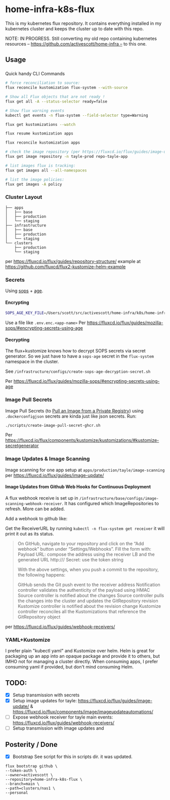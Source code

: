 # home-infra-k8s-flux

This is my kubernetes flux repository. It contains everything installed in my kubernetes cluster and keeps the cluster up to date with this repo.

NOTE: IN PROGRESS. Still converting my old repo containing kubernetes resources – https://github.com/activescott/home-infra – to this one.

## Usage

###

Quick handy CLI Commands

```sh
# force reconciliation to source:
flux reconcile kustomization flux-system --with-source

# Show all Flux objects that are not ready !
flux get all -A --status-selector ready=false

# Show flux warning events
kubectl get events -n flux-system --field-selector type=Warning

flux get kustomizations --watch

flux resume kustomization apps

flux reconcile kustomization apps

# check the image repository (per https://fluxcd.io/flux/guides/image-update/)
flux get image repository -n tayle-prod repo-tayle-app

# list images flux is tracking:
flux get images all --all-namespaces

# list the image policies:
flux get images -A policy
```

### Cluster Layout

```
├── apps
│   ├── base
│   ├── production
│   └── staging
├── infrastructure
│   ├── base
│   ├── production
│   └── staging
└── clusters
    ├── production
    └── staging
```

per https://fluxcd.io/flux/guides/repository-structure/
example at https://github.com/fluxcd/flux2-kustomize-helm-example

### Secrets

Using [sops](https://github.com/getsops/sops) + [age](https://github.com/FiloSottile/age).

#### Encrypting

```sh
SOPS_AGE_KEY_FILE=/Users/scott/src/activescott/home-infra/k8s/home-infra-private.agekey sops encrypt --age age1nur86m07v4f94xpc8ugg0cmum9fpyp3hcha2cya6x09uphu4zg5szrtzgt --input-type dotenv --output-type dotenv .env.secret.transmission > .env.enc.transmission
```

Use a file like `.env.enc.<app-name>`
Per https://fluxcd.io/flux/guides/mozilla-sops/#encrypting-secrets-using-age

#### Decrypting

The flux+kustomize knows how to decrypt SOPS secrets via secret generator. So we just have to have a `sops-age` secret in the `flux-system` namespace in the cluster.

See `/infrastructure/configs/create-sops-age-decryption-secret.sh`

Per https://fluxcd.io/flux/guides/mozilla-sops/#encrypting-secrets-using-age

### Image Pull Secrets

Image Pull Secrets (to [Pull an Image from a Private Registry](https://kubernetes.io/docs/tasks/configure-pod-container/pull-image-private-registry/)) using `.dockerconfigjson` secrets are kinda just like json secrets. Run:

```sh
./scripts/create-image-pull-secret-ghcr.sh
```

Per https://fluxcd.io/flux/components/kustomize/kustomizations/#kustomize-secretgenerator

### Image Updates & Image Scanning

Image scanning for one app setup at `apps/production/tayle/image-scanning` per https://fluxcd.io/flux/guides/image-update/

#### Image Updates from Github Web Hooks for Continuous Deployment

A flux webhook receive is set up in `/infrastructure/base/configs/image-scanning-webhook-receiver`. It has configured which ImageRepositories to refresh. More can be added.

Add a webhook to github like:

Get the ReceiverURL by running `kubectl -n flux-system get receiver` it will print it out as its status.

> On GitHub, navigate to your repository and click on the “Add webhook” button under “Settings/Webhooks”. Fill the form with:
> Payload URL: compose the address using the receiver LB and the generated URL http://<LoadBalancerAddress>/<ReceiverURL>
> Secret: use the token string
>
> With the above settings, when you push a commit to the repository, the following happens:
>
> GitHub sends the Git push event to the receiver address
> Notification controller validates the authenticity of the payload using HMAC
> Source controller is notified about the changes
> Source controller pulls the changes into the cluster and updates the GitRepository revision
> Kustomize controller is notified about the revision change
> Kustomize controller reconciles all the Kustomizations that reference the GitRepository object

per https://fluxcd.io/flux/guides/webhook-receivers/

### YAML+Kustomize

I prefer plain "kubectl yaml" and Kustomize over helm. Helm is great for packaging up an app into an opaque package and provide it to others, but IMHO not for managing a cluster directly. When consuming apps, I prefer consuming yaml if provided, but don't mind consuming Helm.

## TODO:

- [x] Setup transmission with secrets
- [x] Setup image updates for tayle: https://fluxcd.io/flux/guides/image-update/ & https://fluxcd.io/flux/components/image/imageupdateautomations/
- [ ] Expose webhook receiver for tayle main events: https://fluxcd.io/flux/guides/webhook-receivers/
- [ ] Setup transmission with image updates and

## Posterity / Done

- [x] Bootstrap
      See script for this in scripts dir. it was updated.

```
flux bootstrap github \
--token-auth \
--owner=activescott \
--repository=home-infra-k8s-flux \
--branch=main \
--path=clusters/nas1 \
--personal
```

